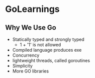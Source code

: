 # GoLearnings

## Why We Use Go

 - Statically typed and strongly typed
    - 1 + '1' is not allowed
 - Compiled language produces exe
 - Concurrency
 - lightweight threads, called goroutines
 - Simplicity
 - More GO libraries
